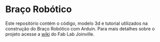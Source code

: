 # Braço Robótico

Este repositório contém o código, modelo 3d e tutorial utilizados na construção do Braço Robótico com Arduin. Para mais detalhes sobre o projeto acesse a [wiki](http://wiki.fablabjoinville.com.br/index.php/wiki.fablabjoinville.com.br/index.php/Braço_robótico_com_Arduino) do Fab Lab Joinville.

